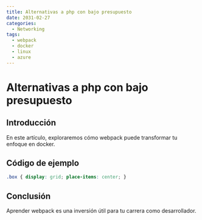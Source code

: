 ```yaml
---
title: Alternativas a php con bajo presupuesto
date: 2031-02-27
categories:
  - Networking
tags:
  - webpack
  - docker
  - linux
  - azure
---
```


# Alternativas a php con bajo presupuesto

## Introducción

En este artículo, exploraremos cómo webpack puede transformar tu enfoque en docker.

## Código de ejemplo

```css
.box { display: grid; place-items: center; }
```

## Conclusión

Aprender webpack es una inversión útil para tu carrera como desarrollador.